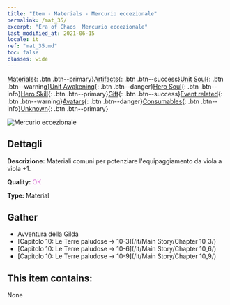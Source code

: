 ```yaml
---
title: "Item - Materials - Mercurio eccezionale"
permalink: /mat_35/
excerpt: "Era of Chaos  Mercurio eccezionale"
last_modified_at: 2021-06-15
locale: it
ref: "mat_35.md"
toc: false
classes: wide
---
```

 [Materials](/ItemsIT/){: .btn .btn--primary}[Artifacts](/ItemsIT/Artifacts/){: .btn .btn--success}[Unit Soul](/ItemsIT/UnitSoul/){: .btn .btn--warning}[Unit Awakening](/ItemsIT/UnitAwakening/){: .btn .btn--danger}[Hero Soul](/ItemsIT/HeroSoul/){: .btn .btn--info}[Hero Skill](/ItemsIT/HeroSkill/){: .btn .btn--primary}[Gift](/ItemsIT/Gift/){: .btn .btn--success}[Event related](/ItemsIT/Events/){: .btn .btn--warning}[Avatars](/ItemsIT/Avatars/){: .btn .btn--danger}[Consumables](/ItemsIT/Consumables/){: .btn .btn--info}[Unknown](/ItemsIT/Unknown/){: .btn .btn--primary}

 ![Mercurio eccezionale](/images/t/i_cailiao_shuiyin2.png)

## Dettagli
 **Descrizione:** Materiali comuni per potenziare l'equipaggiamento da viola a viola +1.

 **Quality:** <span style="color: #DA70D6">OK</span>

 **Type:** Material

## Gather

*    Avventura della Gilda 
*    [Capitolo 10: Le Terre paludose -> 10-3](/it/Main Story/Chapter 10_3/) 
*    [Capitolo 10: Le Terre paludose -> 10-6](/it/Main Story/Chapter 10_6/) 
*    [Capitolo 10: Le Terre paludose -> 10-9](/it/Main Story/Chapter 10_9/) 

## This item contains:

  None

